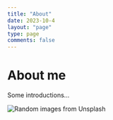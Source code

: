 ```yaml
---
title: "About"
date: 2023-10-4
layout: "page"
type: page
comments: false
---
```


# About me

Some introductions...

![Random images from Unsplash](https://source.unsplash.com/random/1000x500)